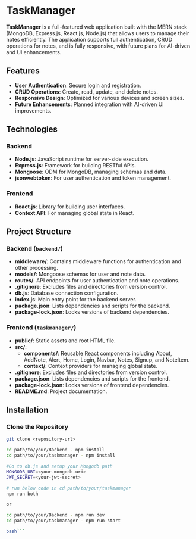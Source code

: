 # TaskManager

**TaskManager** is a full-featured web application built with the MERN stack (MongoDB, Express.js, React.js, Node.js) that allows users to manage their notes efficiently. The application supports full authentication, CRUD operations for notes, and is fully responsive, with future plans for AI-driven and UI enhancements.

## Features

- **User Authentication**: Secure login and registration.
- **CRUD Operations**: Create, read, update, and delete notes.
- **Responsive Design**: Optimized for various devices and screen sizes.
- **Future Enhancements**: Planned integration with AI-driven UI improvements.

## Technologies

### Backend

- **Node.js**: JavaScript runtime for server-side execution.
- **Express.js**: Framework for building RESTful APIs.
- **Mongoose**: ODM for MongoDB, managing schemas and data.
- **jsonwebtoken**: For user authentication and token management.

### Frontend

- **React.js**: Library for building user interfaces.
- **Context API**: For managing global state in React.

## Project Structure

### Backend (`backend/`)

- **middleware/**: Contains middleware functions for authentication and other processing.
- **models/**: Mongoose schemas for user and note data.
- **routes/**: API endpoints for user authentication and note operations.
- **.gitignore**: Excludes files and directories from version control.
- **db.js**: Database connection configuration.
- **index.js**: Main entry point for the backend server.
- **package.json**: Lists dependencies and scripts for the backend.
- **package-lock.json**: Locks versions of backend dependencies.

### Frontend (`taskmanager/`)

- **public/**: Static assets and root HTML file.
- **src/**:
  - **components/**: Reusable React components including About, AddNote, Alert, Home, Login, Navbar, Notes, Signup, and NoteItem.
  - **context/**: Context providers for managing global state.
- **.gitignore**: Excludes files and directories from version control.
- **package.json**: Lists dependencies and scripts for the frontend.
- **package-lock.json**: Locks versions of frontend dependencies.
- **README.md**: Project documentation.

## Installation

### Clone the Repository

```bash
git clone <repository-url>

cd path/to/your/Backend - npm install
cd path/to/your/taskmanager - npm install

#Go to db.js and setup your Mongodb path
MONGODB_URI=<your-mongodb-uri>
JWT_SECRET=<your-jwt-secret>

# run below code in cd path/to/your/taskmanager
npm run both 

or

cd path/to/your/Backend - npm run dev
cd path/to/your/taskmanager - npm run start

bash```






